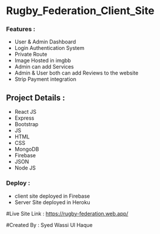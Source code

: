 # Rugby_Federation_Client_Site
### Features : 
* User & Admin Dashboard
* Login Authentication System
* Private Route
* Image Hosted in imgbb
* Admin can add Services
* Admin & User both can add Reviews to the website
* Strip Payment integration 

## Project Details : 
* React JS
* Express
* Bootstrap
* JS
* HTML
* CSS
* MongoDB
* Firebase
* JSON
* Node JS
### Deploy : 
* client site deployed in Firebase
* Server Site deployed in Heroku

#Live Site Link : https://rugby-federation.web.app/

#Created By : Syed Wassi Ul Haque

